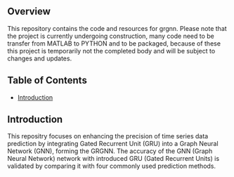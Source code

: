 ## Overview

This repository contains the code and resources for grgnn. Please note that the project is currently undergoing construction, many code need to be transfer from MATLAB to PYTHON and to be packaged, because of these this project is temporarily not the completed body and will be subject to changes and updates.

## Table of Contents

- [Introduction](#introduction)


## Introduction

This repositry focuses on enhancing the precision of time series data prediction by integrating Gated Recurrent Unit (GRU) into a Graph Neural Network (GNN), forming the GRGNN. The accuracy of the GNN (Graph Neural Network) network with introduced GRU (Gated Recurrent Units) is validated by comparing it with four commonly used prediction methods.


